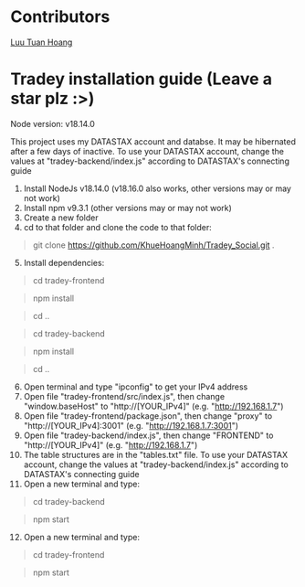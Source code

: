 # Contributors
[Luu Tuan Hoang](https://github.com/hwanginhanoi)
# Tradey installation guide (Leave a star plz :>)

Node version: v18.14.0

This project uses my DATASTAX account and databse. It may be hibernated after a few days of inactive. To use your DATASTAX account, change the values at "tradey-backend/index.js" according to DATASTAX's connecting guide

1. Install NodeJs v18.14.0 (v18.16.0 also works, other versions may or may not work)
2. Install npm v9.3.1 (other versions may or may not work)
3. Create a new folder
4. cd to that folder and clone the code to that folder:
> git clone https://github.com/KhueHoangMinh/Tradey_Social.git .
5. Install dependencies:
> cd tradey-frontend

> npm install

> cd ..

> cd tradey-backend

> npm install

> cd ..
6. Open terminal and type "ipconfig" to get your IPv4 address
7. Open file "tradey-frontend/src/index.js", then change "window.baseHost" to "http://[YOUR_IPv4]" (e.g. "http://192.168.1.7")
8. Open file "tradey-frontend/package.json", then change "proxy" to "http://[YOUR_IPv4]:3001" (e.g. "http://192.168.1.7:3001")
9. Open file "tradey-backend/index.js", then change "FRONTEND" to "http://[YOUR_IPv4]" (e.g. "http://192.168.1.7")
10. The table structures are in the "tables.txt" file. To use your DATASTAX account, change the values at "tradey-backend/index.js" according to DATASTAX's connecting guide
11. Open a new terminal and type:
> cd tradey-backend

> npm start
12. Open a new terminal and type:
> cd tradey-frontend

> npm start
